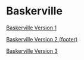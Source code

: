 # Baskerville

[Baskerville Version 1](https://ciaraffraser.github.io/baskerville1/baskerville-1.html)

[Baskerville Version 2 (footer)](https://ciaraffraser.github.io/baskerville1/baskerville-list-and-links-1.html)

[Baskerville Version 3](https://ciaraffraser.github.io/baskerville1/baskerville-ordered-list-and-links.html)
